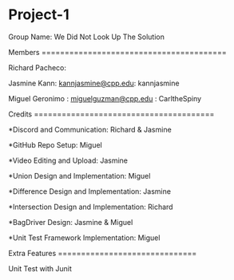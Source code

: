 # Project-1

Group Name: We Did Not Look Up The Solution

Members ========================================

Richard Pacheco: 

Jasmine Kann: kannjasmine@cpp.edu: kannjasmine

Miguel Geronimo : miguelguzman@cpp.edu : CarltheSpiny

Credits =======================================

*Discord and Communication: Richard & Jasmine

*GitHub Repo Setup: Miguel

*Video Editing and Upload: Jasmine

*Union Design and Implementation: Miguel

*Difference Design and Implementation: Jasmine

*Intersection Design and Implementation: Richard

*BagDriver Design: Jasmine & Miguel

*Unit Test Framework Implementation: Miguel

Extra Features ==============================

Unit Test with Junit
